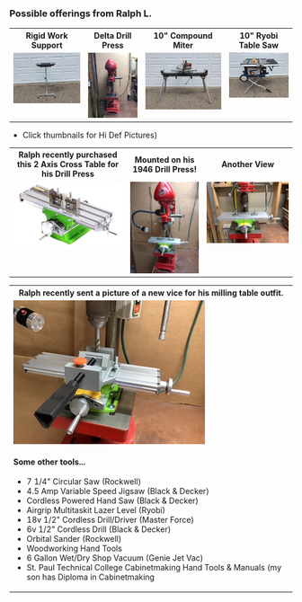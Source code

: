 
### Possible offerings from Ralph L.

<table>
  <tr>
    <th>Rigid Work Support</td>
    <th>Delta Drill Press</td>
    <th>10" Compound Miter</td>
    <th>10" Ryobi Table Saw</td>   
  </tr>
  <tr>
      <td valign="top">
      <a href="./image1.jpeg">
      <img src="./Thumbnails/image1-t.jpg">
      </a>
      </td>
         <td valign="top">
      <a href="./image2.jpeg">
      <img src="./Thumbnails/image2-t.jpg">
      </a>
      </td>
        <td valign="top">
      <a href="./image3.jpeg">
      <img src="./Thumbnails/image3-t.jpg">
      </a>
      </td>
        <td valign="top">
      <a href="./image4.jpeg">
      <img src="./Thumbnails/image4-t.jpg">
      </a>
      </td>
  </tr>
 </table>
 
- Click thumbnails for Hi Def Pictures)

<table>
  <tr>
    <th>Ralph recently purchased this 2 Axis Cross Table for his Drill Press</td>
    <th>Mounted on his 1946 Drill Press!</td>
    <th>Another View</td>
  </tr>
  <tr>
      <td valign="top">
      <a href="./Cross-Table.png">
      <img src="./Thumbnails/Cross-Table-T.png">
      </a>
      </td>
      <td valign="top">
      <a href="./P-Table-Light.jpg">
      <img src="./Thumbnails/P-Table-Light-T.jpg">
      </a>
      </td>
      <td valign="top">
      <a href="./Table-Mounted.jpeg">
      <img src="./Thumbnails/Table-Mounted-T.jpg">
      </a>
      </td>      
      </table>
 <table>
 <tr>
 <th> Ralph recently sent a picture of a new vice for his milling table outfit. </td>
 </tr>
 <tr>
 <td valign="top">
      <a href="./Milling-Table-Close.jpeg">
      <img src="./Thumbnails/Milling-Table-Close-T.jpg">
      </a>
 

  #### Some other tools...
- 7 1/4" Circular Saw (Rockwell)
- 4.5 Amp Variable Speed Jigsaw (Black & Decker)
- Cordless Powered Hand Saw (Black & Decker)
- Airgrip Multitaskit Lazer Level (Ryobi)
- 18v 1/2" Cordless Drill/Driver (Master Force)
- 6v 1/2" Cordless Drill (Black & Decker)
- Orbital Sander (Rockwell)
- Woodworking Hand Tools
- 6 Gallon Wet/Dry Shop Vacuum (Genie Jet Vac)
- St. Paul Technical College Cabinetmaking Hand Tools & Manuals (my son has Diploma in Cabinetmaking
